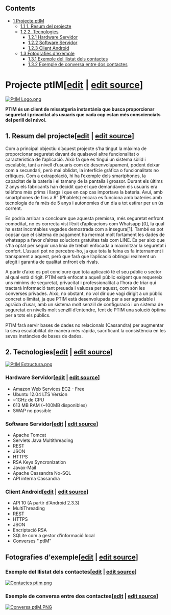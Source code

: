 ## Contents

* [1 Projecte ptIM](#Projecte_ptIM)
  + [1.1 1. Resum del projecte](#1._Resum_del_projecte)
  + [1.2 2. Tecnologies](#2._Tecnologies)
    - [1.2.1 Hardware Servidor](#Hardware_Servidor)
    - [1.2.2 Software Servidor](#Software_Servidor)
    - [1.2.3 Client Android](#Client_Android)
  + [1.3 Fotografies d'exemple](#Fotografies_d.27exemple)
    - [1.3.1 Exemple del llistat dels contactes](#Exemple_del_llistat_dels_contactes)
    - [1.3.2 Exemple de conversa entre dos contactes](#Exemple_de_conversa_entre_dos_contactes)

# Projecte ptIM[[edit](/pti/index.php?title=Categor%C3%ADa:ptIM&veaction=edit&section=1 "Edit section: Projecte ptIM") | [edit source](/pti/index.php?title=Categor%C3%ADa:ptIM&action=edit&section=1 "Edit section: Projecte ptIM")]

[![PtIM Logo.png](images/PtIM\_Logo.png)](/pti/index.php/File:PtIM_Logo.png)

**PTIM és un client de missatgeria instantània que busca proporcionar seguretat i privacitat als usuaris que cada cop estan més conscienciats del perill del núvol.**

## 1. Resum del projecte[[edit](/pti/index.php?title=Categor%C3%ADa:ptIM&veaction=edit&section=2 "Edit section: 1. Resum del projecte") | [edit source](/pti/index.php?title=Categor%C3%ADa:ptIM&action=edit&section=2 "Edit section: 1. Resum del projecte")]

Com a principal objectiu d’aquest projecte s’ha tingut la màxima de proporcionar seguretat davant de qualsevol altre funcionalitat o característica de l’aplicació. Això fa que es tingui un sistema sòlid i escalable, tant a nivell d’usuaris com de desenvolupament, podent deixar com a secundari, però mai oblidat, la interfície gràfica o funcionalitats no crítiques. Com a extrapolació, hi ha l’exemple dels smartphones, la capacitat de la bateria i el tamany de la pantalla i grossor. Durant els últims 2 anys els fabricants han decidit que el que demandaven els usuaris era telèfons més prims i llargs i que en cap cas importava la bateria. Avui, amb smartphones de fins a 8” (Phablets) encara es funciona amb bateries amb tecnologia de fa més de 5 anys i autonomies d’un dia a tot estirar per un ús corrent.

Es podria arribar a concloure que aquesta premissa, més seguretat enfront comoditat, no és correcta vist l’èxit d’aplicacions com Whatsapp [0], la qual ha estat incontables vegades demostrada com a insegura[1]. També es pot copsar que el sistema de pagament ha mermat molt fortament les dades de whatsapp a favor d’altres solucions gratuïtes tals com LINE. És per això que s’ha optat per seguir una línia de treball enfocada a maximitzar la seguretat i confort. L’usuari pot no percebre-ho, ja que tota la feina es fa internament i transparent a aquest, però que farà que l’aplicació obtingui realment un afegit i garantia de qualitat enfront els rivals.

A partir d’això es pot concloure que tota aplicació té el seu públic o sector al qual està dirigit. PTIM està enfocat a aquell públic exigent que requereix uns mínims de seguretat, privacitat i professionalitat a l’hora de triar qui tractarà informació tant preuada i valuosa per aquest, com són les converses privades. Això, no obstant, no vol dir que vagi dirigit a un públic concret o limitat, ja que PTIM està desenvolupada per a ser agradable i agraïda d’usar, amb un sistema molt senzill de configuració i un sistema de seguretat en nivells molt senzill d’entendre, fent de PTIM una solució òptima per a tots els públics.

PTIM farà servir bases de dades no relacionals (Cassandra) per augmentar la seva escalabilitat de manera més ràpida, sacrificant la consistència en les seves instàncies de bases de dades.

## 2. Tecnologies[[edit](/pti/index.php?title=Categor%C3%ADa:ptIM&veaction=edit&section=3 "Edit section: 2. Tecnologies") | [edit source](/pti/index.php?title=Categor%C3%ADa:ptIM&action=edit&section=3 "Edit section: 2. Tecnologies")]

[![PtIM Estructura.png](images/PtIM\_Estructura.png)](/pti/index.php/File:PtIM_Estructura.png)

### Hardware Servidor[[edit](/pti/index.php?title=Categor%C3%ADa:ptIM&veaction=edit&section=4 "Edit section: Hardware Servidor") | [edit source](/pti/index.php?title=Categor%C3%ADa:ptIM&action=edit&section=4 "Edit section: Hardware Servidor")]

* Amazon Web Services EC2 - Free
* Ubuntu 12.04 LTS Version
* ~1GHz de CPU
* 613 MB RAM (~100MB disponibles)
* SWAP no possible

### Software Servidor[[edit](/pti/index.php?title=Categor%C3%ADa:ptIM&veaction=edit&section=5 "Edit section: Software Servidor") | [edit source](/pti/index.php?title=Categor%C3%ADa:ptIM&action=edit&section=5 "Edit section: Software Servidor")]

* Apache Tomcat
* Servlets Java Multithreading
* REST
* JSON
* HTTPS
* RSA Keys Syncronization
* Javax-Mail
* Apache Cassandra No-SQL
* API interna Cassandra

### Client Android[[edit](/pti/index.php?title=Categor%C3%ADa:ptIM&veaction=edit&section=6 "Edit section: Client Android") | [edit source](/pti/index.php?title=Categor%C3%ADa:ptIM&action=edit&section=6 "Edit section: Client Android")]

* API 10 (A partir d'Android 2.3.3)
* MultiThreading
* REST
* HTTPS
* JSON
* Encriptació RSA
* SQLite com a gestor d'informació local
* Converses ".ptIM"

## Fotografies d'exemple[[edit](/pti/index.php?title=Categor%C3%ADa:ptIM&veaction=edit&section=7 "Edit section: Fotografies d'exemple") | [edit source](/pti/index.php?title=Categor%C3%ADa:ptIM&action=edit&section=7 "Edit section: Fotografies d'exemple")]

### Exemple del llistat dels contactes[[edit](/pti/index.php?title=Categor%C3%ADa:ptIM&veaction=edit&section=8 "Edit section: Exemple del llistat dels contactes") | [edit source](/pti/index.php?title=Categor%C3%ADa:ptIM&action=edit&section=8 "Edit section: Exemple del llistat dels contactes")]

[![Contactes ptim.png](images/Contactes\_ptim.png)](/pti/index.php/File:Contactes_ptim.png)

### Exemple de conversa entre dos contactes[[edit](/pti/index.php?title=Categor%C3%ADa:ptIM&veaction=edit&section=9 "Edit section: Exemple de conversa entre dos contactes") | [edit source](/pti/index.php?title=Categor%C3%ADa:ptIM&action=edit&section=9 "Edit section: Exemple de conversa entre dos contactes")]

[![Conversa ptIM.PNG](images/Conversa\_ptIM.PNG)](/pti/index.php/File:Conversa_ptIM.PNG)